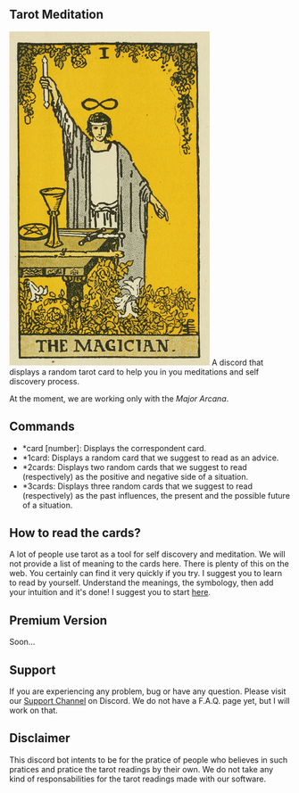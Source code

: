 ## Tarot Meditation

<img src='https://raw.githubusercontent.com/AlmirPaulo/TarotMeditation/main/cards/1.png'>
A discord that displays a random tarot card to help you in you meditations and self discovery process.

At the moment, we are working only with the *Major Arcana*.

## Commands 

* \*card [number]: Displays the correspondent card. 
* \*1card: Displays a random card that we suggest to read as an advice. 
* \*2cards: Displays two random cards that we suggest to read (respectively) as the positive and negative side of a situation. 
* \*3cards: Displays three random cards that we suggest to read (respectively) as the past influences, the present and the possible future of a situation. 

## How to read the cards?

A lot of people use tarot as a tool for self discovery and meditation. We will not provide a list of meaning to the cards here. There is plenty of this on the web. You certainly can find it very quickly if you try. I suggest you to learn to read by yourself. Understand the meanings, the symbology, then add your intuition and it's done! I suggest you to start [here](http://learntarot.com/).

## Premium Version

Soon...

## Support

If you are experiencing any problem, bug or have any question. Please visit our [Support Channel](https://discord.gg/4sutReEVE8) on Discord. We do not have a  F.A.Q. page yet, but I will work on that. 

## Disclaimer 

This discord bot intents to be for the pratice of people who believes in such pratices and pratice the tarot readings by their own. We do not take any kind of responsabilities for the tarot readings made with our software. 

